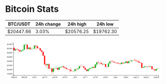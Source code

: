 # Bitcoin Stats

BTC/USDT|24h change|24h high|24h low|
|---|---|---|---|
|$20447.66|3.03%|$20576.25|$19762.30|

<img src="./chart.svg">

